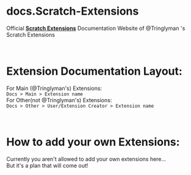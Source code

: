 # docs.Scratch-Extensions
Official **[Scratch Extensions](https://github.com/Tringlyman/Scratch-Extensions)** Documentation Website of @Tringlyman 's  Scratch Extensions

<br>

# Extension Documentation Layout:
For Main (@Tringlyman's) Extensions:  
```Docs > Main > Extension name```  
For Other(not @Tringlyman's) Extensions:  
```Docs > Other > User/Extension Creator > Extension name```  

<br>

# How to add your own Extensions:
Currently you aren't allowed to add your own extensions here...
<br>
But it's a plan that will come out!
